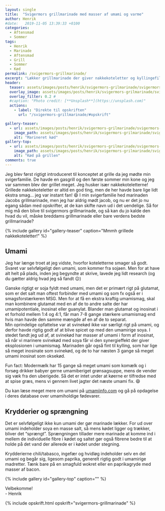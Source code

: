 ```yaml
---
layout: single
title:  "Svigermors grillmarinade med masser af umami og varme"
author: Henrik
#date:   2019-11-05 13:39:33 +0100
categories:  
  - Aftensmad
  - Sommer 
tags: 
  - Henrik
  - Marinade
  - Aftensmad
  - Grill
  - Sommer
  - Kød
permalink: /svigermors-grillmarinade/
excerpt: "Lækker grillmarinade der giver nakkekoteletter og kyllingefileter en fyldig og varm umamismag"
header:
  teaser: assets/images/posts/henrik/svigermors-grilmarinade/svigermors-grillmarinade-teaser.jpg
  overlay_image: assets/images/posts/henrik/svigermors-grilmarinade/svigermors-grillmarinade-header.jpg
  overlay_filter: 0.2 # 
  #caption: "Photo credit: [**Unsplash**](https://unsplash.com)"
  actions:
    - label: "Direkte til opskriften"
      url: "/svigermors-grillmarinade/#opskrift"

gallery-teaser:
  - url: assets/images/posts/henrik/svigermors-grilmarinade/svigermors-grillmarinade-teaser.jpg
    image_path: assets/images/posts/henrik/svigermors-grilmarinade/svigermors-grillmarinade-teaser.jpg
    alt: "Marineret kød"
gallery-top:
  - url: assets/images/posts/henrik/svigermors-grilmarinade/svigermors-grillmarinade-top.jpg
    image_path: assets/images/posts/henrik/svigermors-grilmarinade/svigermors-grillmarinade-top.jpg
    alt: "Kød på grillen"
comments: true
---
```


Jeg blev først rigtigt introduceret til konceptet at grille da jeg mødte min svigerfamilie. De havde en gasgrill og den første sommer min kone og jeg var sammen blev der grillet meget. Jeg husker især nakkekoteletterne! Grillede nakkekoteletter er altid en god ting, men de her havde bare lige lidt ekstra smag… jeg var instant fan! :smile: I min svigerfamilie hed marinaden Jacobs grillmarinade, men jeg har aldrig mødt jacob, og nu er det jo nu egang sådan med opskrifter, at de kan skifte navn ud i det uendelige. Så for mig må den blive til svigermors grillmarinade, og så kan du jo kalde den hvad du vil, måske breddams grillmarinade eller bare verdens bedste grillmarinade?

{% include gallery id="gallery-teaser"  caption="Mmmh grillede nakkekoteletter!" %}

## Umami

Jeg har længe troet at jeg vidste, hvorfor koteletterne smager så godt. Svaret var selvfølgeligt den umami, som kommer fra sojaen. Men for at have alt helt på plads, inden jeg begyndte at skrive, lavede jeg lidt research (og du gætter aldrig hvad jeg så fandt :wink:)

Ganske rigtigt er soja fyldt med umami, men det er primært rigt på glutamat, som er det salt man oftest forbinder med umami og som fx også er i smagsforstærkeren MSG. Men for at få en ekstra kraftig umamismag, skal man kombinere glutamat med en af de to andre salte der har umamipotentiale, inosinat eller guanylat. Blander man glutamat og inosinat i et  forhold mellem 1:4 og 4:1, får man 7-8 gange stærkere umamismag end hvis man havde den samme mængde af en af de to separat.  
Min oprindelige opfattelse var at svinekød ikke var særligt rigt på umami, og derfor havde rigtig godt af at blive spicet op med den umamirige soya. I stedet fandt jeg ud af, at svinekød har masser af umami i form af inosinat, så når vi marinere svinekød med soya får vi den synergieffekt der giver eksplosionen i umamismag. Marinaden går også fint til kylling, som har lige så meget inosinate som svinekød, og de to har næsten 3 gange så meget umami inosinat som oksekød.  

Fun fact: Modermælk har 15 gange så meget umami som komælk og i forsøg drikker babyer gerne umamiberiget grønsagsuppe, mens de vender sig væk fra den uberigede. Så det er intet under at køerne er tilfredse med at spise græs, mens vi gennem livet jagter det næste umami fix. :smile:

Du kan læse meget mere om umami på [umamiinfo.com](https://umamiinfo.com) og gå på opdagelse i deres database over umamiholdige fødevarer.

## Krydderier og sprængning
Det er selvfølgeligt ikke kun umami der gør marinade lækker. For ud over umami indeholder soya en masse salt, så mens kødet ligger og trækker, bliver det “sprængt”. Sprængningen tillader mere marinade at komme ind i mellem de individuelle fibre i kødet og saltet gør også fibrene bedre til at holde på det vand der allerede er i kødet under stegning.

Krydderierne chili/tabasco, ingefær og hvidløg indeholder selv en del umami og begår sig, ligesom paprika, generelt rigtig godt i umamirige madretter. Tænk bare på en smagfuld wokret eller en paprikagryde med masser af bacon. 


{% include gallery id="gallery-top"  caption="" %}


Velbekomme!  
\- Henrik 

{% include opskrift.html opskrift="svigermors-grillmarinade" %}